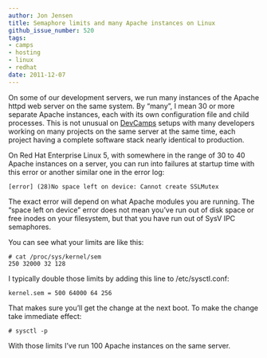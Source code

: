 ```yaml
---
author: Jon Jensen
title: Semaphore limits and many Apache instances on Linux
github_issue_number: 520
tags:
- camps
- hosting
- linux
- redhat
date: 2011-12-07
---
```




On some of our development servers, we run many instances of the Apache httpd web server on the same system. By “many”, I mean 30 or more separate Apache instances, each with its own configuration file and child processes. This is not unusual on [DevCamps](http://www.devcamps.org/) setups with many developers working on many projects on the same server at the same time, each project having a complete software stack nearly identical to production.

On Red Hat Enterprise Linux 5, with somewhere in the range of 30 to 40 Apache instances on a server, you can run into failures at startup time with this error or another similar one in the error log:

```nohighlight
[error] (28)No space left on device: Cannot create SSLMutex
```

The exact error will depend on what Apache modules you are running. The “space left on device” error does not mean you’ve run out of disk space or free inodes on your filesystem, but that you have run out of SysV IPC semaphores.

You can see what your limits are like this:

```nohighlight
# cat /proc/sys/kernel/sem
250 32000 32 128
```

I typically double those limits by adding this line to /etc/sysctl.conf:

```nohighlight
kernel.sem = 500 64000 64 256
```

That makes sure you’ll get the change at the next boot. To make the change take immediate effect:

```nohighlight
# sysctl -p
```

With those limits I’ve run 100 Apache instances on the same server.


